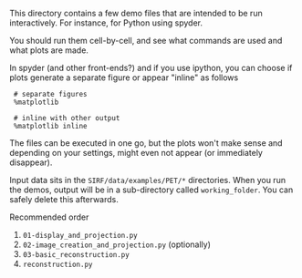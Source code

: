 This directory contains a few demo files that are intended
to be run interactively. For instance, for Python using spyder.

You should run them cell-by-cell, and see what commands are used
and what plots are made.

In spyder (and other front-ends?) and if you use ipython,
you can choose if plots generate a separate figure or appear
"inline" as follows

     # separate figures
     %matplotlib

     # inline with other output
     %matplotlib inline

The files can be executed in one go, but the plots won't make sense
and depending on your settings, might even not appear (or immediately
disappear).

Input data sits in the `SIRF/data/examples/PET/*` directories. 
When you run the demos, output will be in a sub-directory called 
`working_folder`. You can safely delete this afterwards.

Recommended order
1. `01-display_and_projection.py`
2. `02-image_creation_and_projection.py` (optionally)
3. `03-basic_reconstruction.py`
4. `reconstruction.py`

